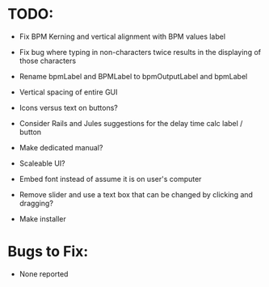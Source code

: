 # TODO:

* Fix BPM Kerning and vertical alignment with BPM values label
* Fix bug where typing in non-characters twice results in the displaying of those characters
* Rename bpmLabel and BPMLabel to bpmOutputLabel and bpmLabel
* Vertical spacing of entire GUI
* Icons versus text on buttons?

* Consider Rails and Jules suggestions for the delay time calc label / button
* Make dedicated manual?
* Scaleable UI?
* Embed font instead of assume it is on user's computer
* Remove slider and use a text box that can be changed by clicking and dragging?
* Make installer

# Bugs to Fix:
* None reported
